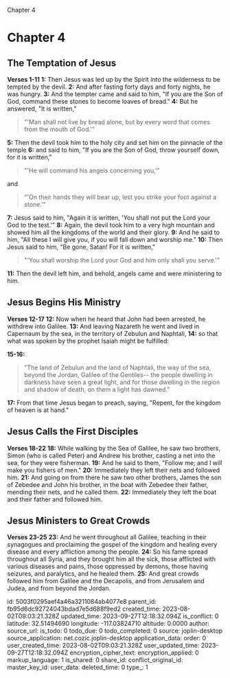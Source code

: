 Chapter 4

# Chapter 4
## The Temptation of Jesus
**Verses 1-11**
**1:** Then Jesus was led up by the Spirit into the wilderness to be tempted by the devil.
**2:** And after fasting forty days and forty nights, he was hungry.
**3:** And the tempter came and said to him, "If you are the Son of God, command these stones to become loaves of bread."
**4:** But he answered, "It is written,"

> "'Man shall not live by bread alone,
> but by every word that comes from the mouth of God.'"

**5:** Then the devil took him to the holy city and set him on the pinnacle of the temple
**6:** and said to him, "If you are the Son of God, throw yourself down, for it is written,"

> "'He will command his angels concerning you,'"

and

> "'On their hands they will bear up,
> lest you strike your foot against a stone.'"

**7:** Jesus said to him, "Again it is written, 'You shall not put the Lord your God to the test.'"
**8:** Again, the devil took him to a very high mountain and showed him all the kingdoms of the world and their glory.
**9:** And he said to him, "All these I will give you, if you will fall down and worship me."
**10:** Then Jesus said to him, "Be gone, Satan! For it is written,"

> "'You shall worship the Lord your God
> and him only shall you serve.'"

**11:** Then the devil left him, and behold, angels came and were ministering to him.

## Jesus Begins His Ministry
**Verses 12-17**
**12:** Now when he heard that John had been arrested, he withdrew into Galilee.
**13:** And leaving Nazareth he went and lived in Capernaum by the sea, in the territory of Zebulun and Naphtali,
**14:** so that what was spoken by the prophet Isaiah might be fulfilled:

**15-16:**
> "The land of Zebulun and the land of Naphtali,
> the way of the sea, beyond the Jordan, Galilee of the Gentiles--
> the people dwelling in darkness
> have seen a great light,
> and for those dwelling in the region and shadow of death,
> on them a light has dawned."

**17:** From that time Jesus began to preach, saying, "Repent, for the kingdom of heaven is at hand."

## Jesus Calls the First Disciples
**Verses 18-22**
**18:** While walking by the Sea of Galilee, he saw two brothers, Simon (who is called Peter) and Andrew his brother, casting a net into the sea, for they were fisherman.
**19:** And he said to them, "Follow me; and I will make you fishers of men."
**20:** Immediately they left their nets and followed him.
**21:** And going on from there he saw two other brothers, James the son of Zebedee and John his brother, in the boat with Zebedee their father, mending their nets, and he called them.
**22:** Immediately they left the boat and their father and followed him.

## Jesus Ministers to Great Crowds
**Verses 23-25**
**23:** And he went throughout all Galilee, teaching in their synagogues and proclaiming the gospel of the kingdom and healing every disease and every affliction among the people.
**24:** So his fame spread throughout all Syria, and they brought him all the sick, those afflicted with various diseases and pains, those oppressed by demons, those having seizures, and paralytics, and he healed them.
**25:** And great crowds followed him from Galilee and the Decapolis, and from Jerusalem and Judea, and from beyond the Jordan.

id: 5003f0295aef4a46a3211084ab4077e8
parent_id: fb95d6dc92724043bdad7e5d688f9ed2
created_time: 2023-08-02T09:03:21.328Z
updated_time: 2023-09-27T12:18:32.094Z
is_conflict: 0
latitude: 32.51494690
longitude: -117.03824710
altitude: 0.0000
author: 
source_url: 
is_todo: 0
todo_due: 0
todo_completed: 0
source: joplin-desktop
source_application: net.cozic.joplin-desktop
application_data: 
order: 0
user_created_time: 2023-08-02T09:03:21.328Z
user_updated_time: 2023-09-27T12:18:32.094Z
encryption_cipher_text: 
encryption_applied: 0
markup_language: 1
is_shared: 0
share_id: 
conflict_original_id: 
master_key_id: 
user_data: 
deleted_time: 0
type_: 1